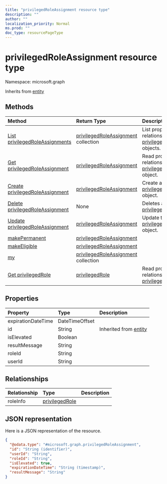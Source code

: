 ```yaml
---
title: "privilegedRoleAssignment resource type"
description: ""
author: ""
localization_priority: Normal
ms.prod: ""
doc_type: resourcePageType
---
```


# privilegedRoleAssignment resource type


Namespace: microsoft.graph




Inherits from [entity](../resources/entity.md)

## Methods
|Method|Return Type|Description|
|:---|:---|:---|
|[List privilegedRoleAssignments](../api/privilegedroleassignment-list.md)|[privilegedRoleAssignment](../resources/privilegedroleassignment.md) collection|List properties and relationships of the [privilegedRoleAssignment](../resources/privilegedroleassignment.md) objects.|
|[Get privilegedRoleAssignment](../api/privilegedroleassignment-get.md)|[privilegedRoleAssignment](../resources/privilegedroleassignment.md)|Read properties and relationships of the [privilegedRoleAssignment](../resources/privilegedroleassignment.md) object.|
|[Create privilegedRoleAssignment](../api/privilegedroleassignment-post-privilegedroleassignments.md)|[privilegedRoleAssignment](../resources/privilegedroleassignment.md)|Create a new [privilegedRoleAssignment](../resources/privilegedroleassignment.md) object.|
|[Delete privilegedRoleAssignment](../api/privilegedroleassignment-delete.md)|None|Deletes a [privilegedRoleAssignment](../resources/privilegedroleassignment.md).|
|[Update privilegedRoleAssignment](../api/privilegedroleassignment-update.md)|[privilegedRoleAssignment](../resources/privilegedroleassignment.md)|Update the properties of a [privilegedRoleAssignment](../resources/privilegedroleassignment.md) object.|
|[makePermanent](../api/privilegedroleassignment-makepermanent.md)|[privilegedRoleAssignment](../resources/privilegedroleassignment.md)||
|[makeEligible](../api/privilegedroleassignment-makeeligible.md)|[privilegedRoleAssignment](../resources/privilegedroleassignment.md)||
|[my](../api/privilegedroleassignment-my.md)|[privilegedRoleAssignment](../resources/privilegedroleassignment.md) collection||
|[Get privilegedRole](../api/privilegedrole-get.md)|[privilegedRole](../resources/privilegedrole.md)|Read properties and relationships of the [privilegedRole](../resources/privilegedrole.md) object.|

## Properties
|Property|Type|Description|
|:---|:---|:---|
|expirationDateTime|DateTimeOffset||
|id|String| Inherited from [entity](../resources/entity.md)|
|isElevated|Boolean||
|resultMessage|String||
|roleId|String||
|userId|String||

## Relationships
|Relationship|Type|Description|
|:---|:---|:---|
|roleInfo|[privilegedRole](../resources/privilegedrole.md)||

## JSON representation
Here is a JSON representation of the resource.
<!-- {
  "blockType": "resource",
  "keyProperty": "id",
  "@odata.type": "microsoft.graph.privilegedRoleAssignment",
  "baseType": "microsoft.graph.entity",
  "openType": false
}
-->
``` json
{
  "@odata.type": "#microsoft.graph.privilegedRoleAssignment",
  "id": "String (identifier)",
  "userId": "String",
  "roleId": "String",
  "isElevated": true,
  "expirationDateTime": "String (timestamp)",
  "resultMessage": "String"
}
```

